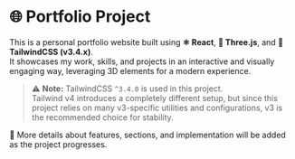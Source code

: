 # 🌐 Portfolio Project

This is a personal portfolio website built using **⚛️ React**, **🌌 Three.js**, and **🎨 TailwindCSS (v3.4.x)**.  
It showcases my work, skills, and projects in an interactive and visually engaging way, leveraging 3D elements for a modern experience.

> ⚠️ **Note:** TailwindCSS `^3.4.0` is used in this project.  
> Tailwind v4 introduces a completely different setup, but since this project relies on many v3-specific utilities and configurations, v3 is the recommended choice for stability.

📌 More details about features, sections, and implementation will be added as the project progresses.
